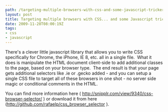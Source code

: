 ```yaml
---
path: /targeting-multiple-browsers-with-css-and-some-javascript-trickery/
layout: post
title: Targeting multiple browsers with CSS... and some Javascript trickery.
date: 2009-11-28T08:00:19Z
tags:
- css
- javascript
---
```


There's a clever little javascript library that allows  you to write CSS specifically for Chrome, the iPhone, IE 8, etc. all in a single file.  What it does is manipulate the HTML document client-side to add additional classes to the page, based on your browser type.  The end result is that your page gets additional selectors like .ie or .gecko added - and you can setup a single CSS file to target all of these browsers in one shot - no server side magic or conditional comments in the HTML.

You can find  more information here ( <a href="http://snipplr.com/view/9340/css-browser-selector/">http://snipplr.com/view/9340/css-browser-selector/</a> ) or download it from here (<a href="http://github.com/rafaelp/css_browser_selector">http://github.com/rafaelp/css_browser_selector</a> ).